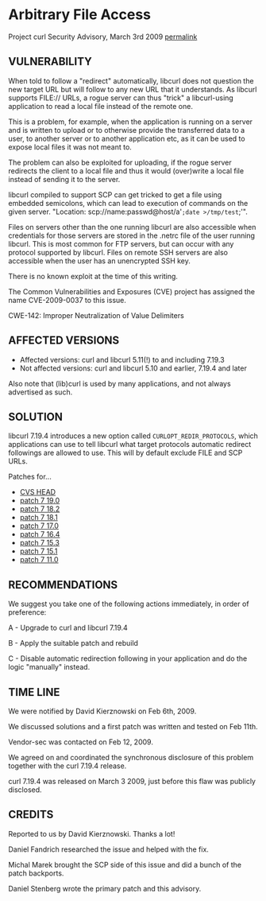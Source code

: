 Arbitrary File Access
=====================

Project curl Security Advisory, March 3rd 2009
[permalink](https://www.curl.se/docs/CVE-2009-0037.html)

VULNERABILITY
-------------

When told to follow a "redirect" automatically, libcurl does not question
the new target URL but will follow to any new URL that it understands. As
libcurl supports FILE:// URLs, a rogue server can thus "trick" a
libcurl-using application to read a local file instead of the remote one.

This is a problem, for example, when the application is running on a server
and is written to upload or to otherwise provide the transferred data to a
user, to another server or to another application etc, as it can be used to
expose local files it was not meant to.

The problem can also be exploited for uploading, if the rogue server
redirects the client to a local file and thus it would (over)write a local
file instead of sending it to the server.

libcurl compiled to support SCP can get tricked to get a file using embedded
semicolons, which can lead to execution of commands on the given
server. "Location: scp://name:passwd@host/a'``;date >/tmp/test``;'".

Files on servers other than the one running libcurl are also accessible when
credentials for those servers are stored in the .netrc file of the user
running libcurl.  This is most common for FTP servers, but can occur with
any protocol supported by libcurl.  Files on remote SSH servers are also
accessible when the user has an unencrypted SSH key.

There is no known exploit at the time of this writing.

The Common Vulnerabilities and Exposures (CVE) project has assigned the name
CVE-2009-0037 to this issue.

CWE-142: Improper Neutralization of Value Delimiters

AFFECTED VERSIONS
-----------------

- Affected versions: curl and libcurl 5.11(!) to and including 7.19.3
- Not affected versions: curl and libcurl 5.10 and earlier, 7.19.4 and later

Also note that (lib)curl is used by many applications, and not always
advertised as such.

SOLUTION
--------

libcurl 7.19.4 introduces a new option called `CURLOPT_REDIR_PROTOCOLS`, which
applications can use to tell libcurl what target protocols automatic redirect
followings are allowed to use. This will by default exclude FILE and SCP URLs.

Patches for...

- [CVS HEAD](https://www.curl.se/CVE-2009-0037/curl-CVSHEAD-CVE-2009-0037.patch)
- [patch 7 19.0](https://www.curl.se/CVE-2009-0037/curl-7%2e19.0-CVE-2009-0037.patch)
- [patch 7 18.2](https://www.curl.se/CVE-2009-0037/curl-7%2e8.2-CVE-2009-0037.patch)
- [patch 7 18.1](https://www.curl.se/CVE-2009-0037/curl-7%2e8.1-CVE-2009-0037.patch)
- [patch 7 17.0](https://www.curl.se/CVE-2009-0037/curl-7%2e7.0-CVE-2009-0037.patch)
- [patch 7 16.4](https://www.curl.se/CVE-2009-0037/curl-7%2e6.4-CVE-2009-0037.patch)
- [patch 7 15.3](https://www.curl.se/CVE-2009-0037/curl-7%2e5.3-CVE-2009-0037.patch)
- [patch 7 15.1](https://www.curl.se/CVE-2009-0037/curl-7%2e5.1-CVE-2009-0037.patch)
- [patch 7 11.0](https://www.curl.se/CVE-2009-0037/curl-7%2e1.0-CVE-2009-0037.patch)

RECOMMENDATIONS
---------------

We suggest you take one of the following actions immediately, in order of
preference:

 A - Upgrade to curl and libcurl 7.19.4

 B - Apply the suitable patch and rebuild

 C - Disable automatic redirection following in your application and do the
     logic "manually" instead.

TIME LINE
---------

We were notified by David Kierznowski on Feb 6th, 2009.

We discussed solutions and a first patch was written and tested on Feb 11th.

Vendor-sec was contacted on Feb 12, 2009.

We agreed on and coordinated the synchronous disclosure of this problem
together with the curl 7.19.4 release.

curl 7.19.4 was released on March 3 2009, just before this flaw was publicly
disclosed.

CREDITS
-------

Reported to us by David Kierznowski. Thanks a lot!

Daniel Fandrich researched the issue and helped with the fix.

Michal Marek brought the SCP side of this issue and did a bunch of the
patch backports.

Daniel Stenberg wrote the primary patch and this advisory.
